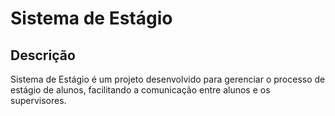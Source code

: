 # Sistema de Estágio

## Descrição
Sistema de Estágio é um projeto desenvolvido para gerenciar o processo de estágio de alunos, facilitando a comunicação entre alunos e os supervisores.